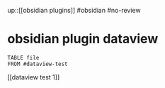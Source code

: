 up::[[obsidian plugins]]
#obsidian #no-review 
# obsidian plugin dataview


```dataview
TABLE file
FROM #dataview-test
```

[[dataview test 1]]
